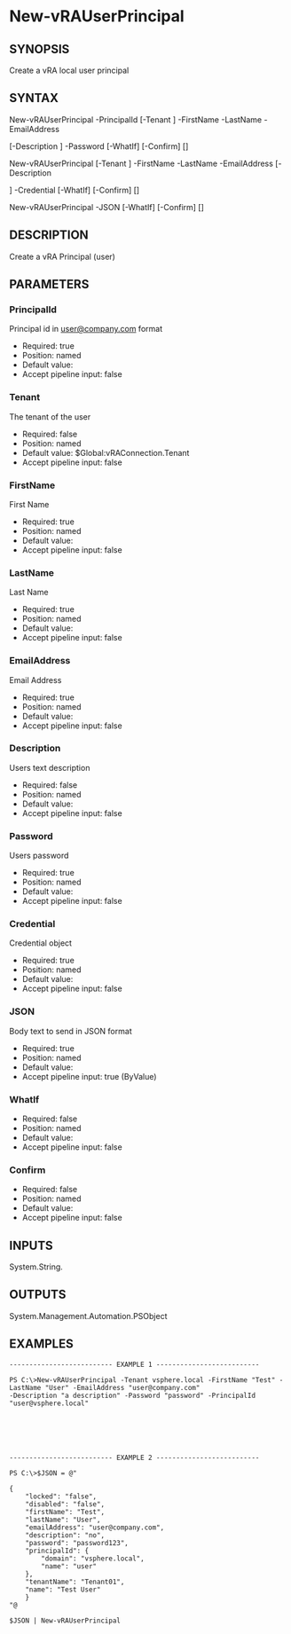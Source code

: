 # New-vRAUserPrincipal

## SYNOPSIS
    
Create a vRA local user principal

## SYNTAX
 New-vRAUserPrincipal -PrincipalId <String> [-Tenant <String>] -FirstName <String> -LastName <String> -EmailAddress  <String> [-Description <String>] -Password <String> [-WhatIf] [-Confirm] [<CommonParameters>]  New-vRAUserPrincipal [-Tenant <String>] -FirstName <String> -LastName <String> -EmailAddress <String> [-Description  <String>] -Credential <PSCredential> [-WhatIf] [-Confirm] [<CommonParameters>]  New-vRAUserPrincipal -JSON <String> [-WhatIf] [-Confirm] [<CommonParameters>]     

## DESCRIPTION

Create a vRA Principal (user)

## PARAMETERS


### PrincipalId

Principal id in user@company.com format

* Required: true
* Position: named
* Default value: 
* Accept pipeline input: false

### Tenant

The tenant of the user

* Required: false
* Position: named
* Default value: $Global:vRAConnection.Tenant
* Accept pipeline input: false

### FirstName

First Name

* Required: true
* Position: named
* Default value: 
* Accept pipeline input: false

### LastName

Last Name

* Required: true
* Position: named
* Default value: 
* Accept pipeline input: false

### EmailAddress

Email Address

* Required: true
* Position: named
* Default value: 
* Accept pipeline input: false

### Description

Users text description

* Required: false
* Position: named
* Default value: 
* Accept pipeline input: false

### Password

Users password

* Required: true
* Position: named
* Default value: 
* Accept pipeline input: false

### Credential

Credential object

* Required: true
* Position: named
* Default value: 
* Accept pipeline input: false

### JSON

Body text to send in JSON format

* Required: true
* Position: named
* Default value: 
* Accept pipeline input: true (ByValue)

### WhatIf


* Required: false
* Position: named
* Default value: 
* Accept pipeline input: false

### Confirm


* Required: false
* Position: named
* Default value: 
* Accept pipeline input: false

## INPUTS

System.String.

## OUTPUTS

System.Management.Automation.PSObject

## EXAMPLES
```
-------------------------- EXAMPLE 1 --------------------------

PS C:\>New-vRAUserPrincipal -Tenant vsphere.local -FirstName "Test" -LastName "User" -EmailAddress "user@company.com" 
-Description "a description" -Password "password" -PrincipalId "user@vsphere.local"






-------------------------- EXAMPLE 2 --------------------------

PS C:\>$JSON = @"

{
    "locked": "false",
    "disabled": "false",
    "firstName": "Test",
    "lastName": "User",
    "emailAddress": "user@company.com",
    "description": "no",
    "password": "password123",
    "principalId": {
        "domain": "vsphere.local",
        "name": "user"
    },
    "tenantName": "Tenant01",
    "name": "Test User"
    }
"@

$JSON | New-vRAUserPrincipal
```

